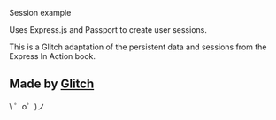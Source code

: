 Session example


Uses Express.js and Passport to create user sessions.

This is a Glitch adaptation of the persistent data and sessions from the Express In Action book.



Made by [Glitch](https://glitch.com/)
-------------------

\ ゜o゜)ノ
